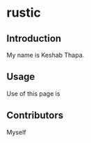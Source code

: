 # rustic

## Introduction

My name is Keshab Thapa.

## Usage

Use of this page is

## Contributors
Myself
